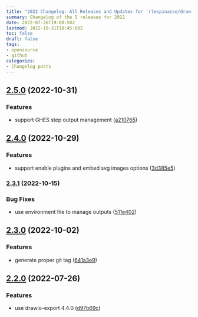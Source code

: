 ```yaml
---
title: "2022 Changelog: All Releases and Updates for 'rlespinasse/drawio-export-action'"
summary: Changelog of the 5 releases for 2022
date: 2022-07-26T19:00:58Z
lastmod: 2022-10-31T18:45:08Z
toc: false
draft: false
tags:
- opensource
- github
categories:
- Changelog posts
---
```

## [2.5.0](https://github.com/rlespinasse/drawio-export-action/compare/v2.4.0...v2.5.0) (2022-10-31)


### Features

* support GHES step output management ([a210765](https://github.com/rlespinasse/drawio-export-action/commit/a2107651342a4c72013ab92ffc6870aaa3120337))



## [2.4.0](https://github.com/rlespinasse/drawio-export-action/compare/v2.3.1...v2.4.0) (2022-10-29)


### Features

* support enable plugins and embed svg images options ([3d385e5](https://github.com/rlespinasse/drawio-export-action/commit/3d385e55ec2a22d2ac4871a7a557388ba67108d2))



### [2.3.1](https://github.com/rlespinasse/drawio-export-action/compare/v2.3.0...v2.3.1) (2022-10-15)


### Bug Fixes

* use environment file to manage outputs ([511e402](https://github.com/rlespinasse/drawio-export-action/commit/511e402568fb9e04f45e4a804bc4540314c64258))



## [2.3.0](https://github.com/rlespinasse/drawio-export-action/compare/v2.2.0...v2.3.0) (2022-10-02)


### Features

* generate proper git tag ([641a3e9](https://github.com/rlespinasse/drawio-export-action/commit/641a3e9b0e8ac02947ec1061f7c4c60366c0d99b))



## [2.2.0](https://github.com/rlespinasse/drawio-export-action/compare/2.1.0...2.2.0) (2022-07-26)


### Features

* use drawio-export 4.4.0 ([d97b69c](https://github.com/rlespinasse/drawio-export-action/commit/d97b69c12cc23420bbc9eac5b43087c86107e93a))



